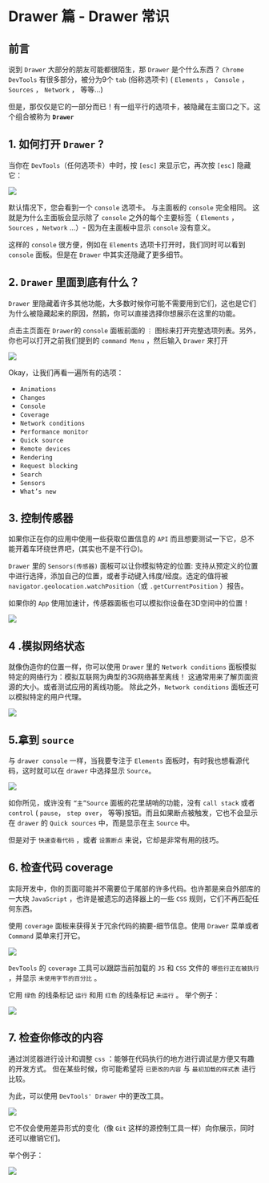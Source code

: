 # Drawer 篇 - Drawer 常识

## 前言

说到 `Drawer` 大部分的朋友可能都很陌生，那 `Drawer` 是个什么东西？
`Chrome DevTools` 有很多部分，被分为9个 `tab` (俗称选项卡) ( `Elements` ， `Console` ， `Sources` ， `Network` ， 等等...)

但是，那仅仅是它的一部分而已！有一组平行的选项卡，被隐藏在主窗口之下。这个组合被称为 **`Drawer`**


## 1. 如何打开 `Drawer` ?

当你在 `DevTools`（任何选项卡）中时，按 `[esc]` 来显示它，再次按 `[esc]` 隐藏它：

![](https://user-gold-cdn.xitu.io/2018/12/20/167ca65dd246e55d?w=910&h=484&f=gif&s=510693)

默认情况下，您会看到一个 `console` 选项卡。 与主面板的 `console` 完全相同。 这就是为什么主面板会显示除了 `console` 之外的每个主要标签（ `Elements` ，`Sources` ，`Network` ...）- 因为在主面板中显示 `console` 没有意义。

这样的 `console` 很方便，例如在 `Elements` 选项卡打开时，我们同时可以看到 `console` 面板。但是在 `Drawer` 中其实还隐藏了更多细节。

## 2. `Drawer` 里面到底有什么？

`Drawer` 里隐藏着许多其他功能，大多数时候你可能不需要用到它们，这也是它们为什么被隐藏起来的原因，然鹅，你可以直接选择你想展示在这里的功能。

点击主页面在 `Drawer`的 `console` 面板前面的 `⋮` 图标来打开完整选项列表。另外，你也可以打开之前我们提到的 `command Menu` ，然后输入 `Drawer` 来打开

![](https://user-gold-cdn.xitu.io/2018/12/20/167ca65dd36c5272?w=910&h=484&f=gif&s=1773456)

Okay，让我们再看一遍所有的选项：

- `Animations`
- `Changes`
- `Console`
- `Coverage`
- `Network conditions`
- `Performance monitor`
- `Quick source`
- `Remote devices`
- `Rendering`
- `Request blocking`
- `Search`
- `Sensors` 
- `What’s new`

## 3. 控制传感器

如果你正在你的应用中使用一些获取位置信息的 `API` 而且想要测试一下它，总不能开着车环绕世界吧，(其实也不是不行😉)。

`Drawer` 里的 `Sensors(传感器)` 面板可以让你模拟特定的位置: 支持从预定义的位置中进行选择，添加自己的位置，或者手动键入纬度/经度。选定的值将被 `navigator.geolocation.watchPosition`（或 `.getCurrentPosition` ）报告。

如果你的 `App` 使用加速计，传感器面板也可以模拟你设备在3D空间中的位置！

![](https://user-gold-cdn.xitu.io/2018/12/20/167caa871b562a48?w=774&h=728&f=gif&s=1259259)

## 4 .模拟网络状态

就像伪造你的位置一样，你可以使用 `Drawer` 里的 `Network conditions` 面板模拟特定的网络行为：模拟互联网为典型的3G网络甚至离线！ 这通常用来了解页面资源的大小。或者测试应用的离线功能。
除此之外，`Network conditions` 面板还可以模拟特定的用户代理。

![](https://user-gold-cdn.xitu.io/2018/12/20/167caa8723019208?w=858&h=508&f=gif&s=4269424)

## 5.拿到 `source`

与 `drawer console` 一样，当我要专注于 `Elements` 面板时，有时我也想看源代码，这时就可以在 `drawer` 中选择显示 `Source`。

![](https://user-gold-cdn.xitu.io/2018/12/20/167caa8719c239ee?w=1600&h=1122&f=png&s=481431)

如你所见，或许没有 `“主”Source` 面板的花里胡哨的功能，没有 `call stack` 或者 `control` ( `pause`， `step over`， 等等)按钮。而且如果断点被触发，它也不会显示在 `drawer` 的 `Quick sources` 中，而是显示在主 `Source` 中。

但是对于 `快速查看代码` ，或者 `设置断点` 来说，它却是非常有用的技巧。

## 6. 检查代码 coverage

实际开发中，你的页面可能并不需要位于尾部的许多代码。也许那是来自外部库的一大块 `JavaScript` ，也许是被遗忘的选择器上的一些 `CSS` 规则，它们不再匹配任何东西。

使用 `coverage` 面板来获得关于冗余代码的摘要-细节信息。使用 `Drawer` 菜单或者 `Command` 菜单来打开它。

![](https://user-gold-cdn.xitu.io/2018/12/29/167f829daebc168d?w=950&h=584&f=gif&s=520457)

`DevTools` 的 `coverage` 工具可以跟踪当前加载的 `JS` 和 `CSS` 文件的 `哪些行正在被执行` ，并显示 `未使用字节的百分比` 。

它用 `绿色` 的线条标记 `运行` 和用 `红色` 的线条标记 `未运行` 。 举个例子：

![](https://user-gold-cdn.xitu.io/2018/12/29/167f829dae8fa7fb?w=950&h=584&f=gif&s=1659612)

## 7. 检查你修改的内容

通过浏览器进行设计和调整 `css` ：能够在代码执行的地方进行调试是方便又有趣的开发方式。 但在某些时候，你可能希望将 `已更改的内容` 与 `最初加载的样式表` 进行比较。

为此，可以使用 `DevTools' Drawer` 中的更改工具。

![](https://user-gold-cdn.xitu.io/2018/12/29/167f829dad411a58?w=800&h=371&f=png&s=72879)

它不仅会使用差异形式的变化（像 `Git` 这样的源控制工具一样）向你展示，同时还可以撤销它们。 

举个例子：

![](https://user-gold-cdn.xitu.io/2018/12/29/167f829dadf27e11?w=946&h=576&f=gif&s=1609562)
